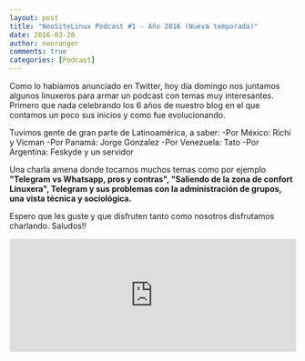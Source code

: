 ```yaml
---
layout: post
title: "NeoSiteLinux Podcast #1 - Año 2016 (Nueva temporada)"
date: 2016-03-20
author: neoranger
comments: true
categories: [Podcast]
---
```

Como lo habíamos anunciado en Twitter, hoy día domingo nos juntamos algunos linuxeros para armar un podcast con temas muy interesantes. Primero que nada celebrando los 6 años de nuestro blog en el que contamos un poco sus inicios y como fue evolucionando.

Tuvimos gente de gran parte de Latinoamérica, a saber:
-Por México: Richi y Vicman
-Por Panamá: Jorge Gonzalez
-Por Venezuela: Tato
-Por Argentina: Feskyde y un servidor

Una charla amena donde tocamos muchos temas como por ejemplo <strong>"Telegram vs Whatsapp, pros y contras", "Saliendo de la zona de confort Linuxera", Telegram y sus problemas con la administración de grupos, una vista técnica y sociológica.</strong>

Espero que les guste y que disfruten tanto como nosotros disfrutamos charlando. Saludos!!

<iframe id='audio_10873941' frameborder='0' allowfullscreen='' scrolling='no' height='200' style='border:1px solid #EEE; box-sizing:border-box; width:100%;' src="https://ar.ivoox.com/es/player_ej_10873941_4_1.html?c1=ff6600"></iframe>

&nbsp;
